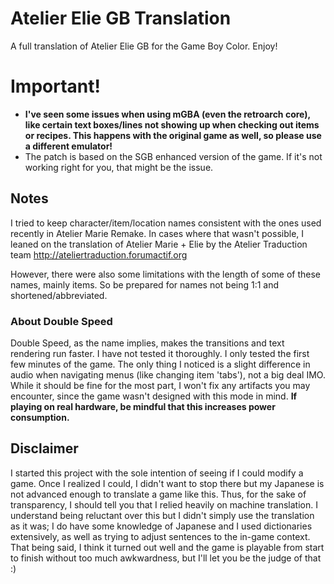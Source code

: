 # Atelier Elie GB Translation
A full translation of Atelier Elie GB for the Game Boy Color. Enjoy!

# Important!
* **I've seen some issues when using mGBA (even the retroarch core), like certain text boxes/lines not showing up when checking out items or recipes. This happens with the original game as well, so please use a different emulator!**
* The patch is based on the SGB enhanced version of the game. If it's not working right for you, that might be the issue.

## Notes
I tried to keep character/item/location names consistent with the ones used recently in Atelier Marie Remake. In cases where that wasn't possible, I leaned on the translation of Atelier Marie + Elie by the Atelier Traduction team http://ateliertraduction.forumactif.org

However, there were also some limitations with the length of some of these names, mainly items. So be prepared for names not being 1:1 and shortened/abbreviated.

### About Double Speed
Double Speed, as the name implies, makes the transitions and text rendering run faster.
I have not tested it thoroughly. I only tested the first few minutes of the game. The only thing I noticed is a slight difference in audio when navigating menus (like changing item 'tabs'), not a big deal IMO. While it should be fine for the most part, I won't fix any artifacts you may encounter, since the game wasn't designed with this mode in mind.
**If playing on real hardware, be mindful that this increases power consumption.**


## Disclaimer
I started this project with the sole intention of seeing if I could modify a game. Once I realized I could, I didn't want to stop there but my Japanese is not advanced enough to translate a game like this.
Thus, for the sake of transparency, I should tell you that I relied heavily on machine translation. I understand being reluctant over this but I didn't simply use the translation as it was; I do have some knowledge of Japanese and I used dictionaries extensively, as well as trying to adjust sentences to the in-game context.
That being said, I think it turned out well and the game is playable from start to finish without too much awkwardness, but I'll let you be the judge of that :)

